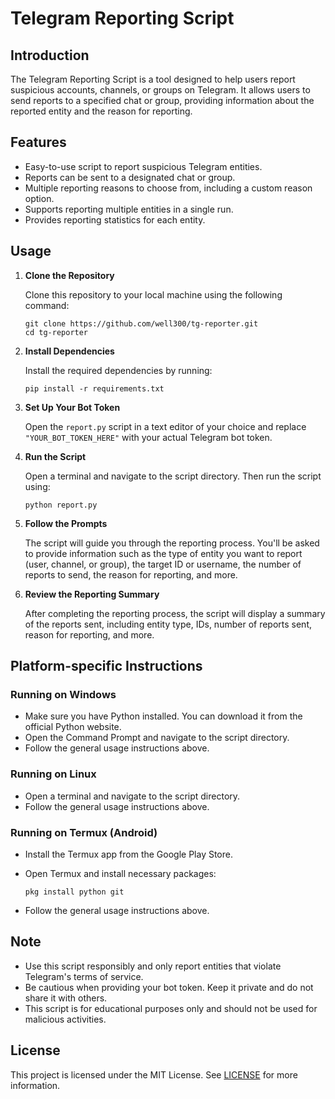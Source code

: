 # Telegram Reporting Script

## Introduction

The Telegram Reporting Script is a tool designed to help users report suspicious accounts, channels, or groups on Telegram. It allows users to send reports to a specified chat or group, providing information about the reported entity and the reason for reporting.

## Features

- Easy-to-use script to report suspicious Telegram entities.
- Reports can be sent to a designated chat or group.
- Multiple reporting reasons to choose from, including a custom reason option.
- Supports reporting multiple entities in a single run.
- Provides reporting statistics for each entity.

## Usage

1. **Clone the Repository**

   Clone this repository to your local machine using the following command:

   ```
   git clone https://github.com/well300/tg-reporter.git
   cd tg-reporter
   ```

2. **Install Dependencies**

   Install the required dependencies by running:

   ```
   pip install -r requirements.txt
   ```

3. **Set Up Your Bot Token**

   Open the `report.py` script in a text editor of your choice and replace `"YOUR_BOT_TOKEN_HERE"` with your actual Telegram bot token.

4. **Run the Script**

   Open a terminal and navigate to the script directory. Then run the script using:

   ```
   python report.py
   ```

5. **Follow the Prompts**

   The script will guide you through the reporting process. You'll be asked to provide information such as the type of entity you want to report (user, channel, or group), the target ID or username, the number of reports to send, the reason for reporting, and more.

6. **Review the Reporting Summary**

   After completing the reporting process, the script will display a summary of the reports sent, including entity type, IDs, number of reports sent, reason for reporting, and more.

## Platform-specific Instructions

### Running on Windows

- Make sure you have Python installed. You can download it from the official Python website.
- Open the Command Prompt and navigate to the script directory.
- Follow the general usage instructions above.

### Running on Linux

- Open a terminal and navigate to the script directory.
- Follow the general usage instructions above.

### Running on Termux (Android)

- Install the Termux app from the Google Play Store.
- Open Termux and install necessary packages:

  ```
  pkg install python git
  ```
  
- Follow the general usage instructions above.

## Note

- Use this script responsibly and only report entities that violate Telegram's terms of service.
- Be cautious when providing your bot token. Keep it private and do not share it with others.
- This script is for educational purposes only and should not be used for malicious activities.

## License

This project is licensed under the MIT License. See [LICENSE](LICENSE) for more information.

